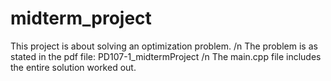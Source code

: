 # midterm_project

This project is about solving an optimization problem. /n
The problem is as stated in the pdf file: PD107-1_midtermProject /n
The main.cpp file includes the entire solution worked out.
